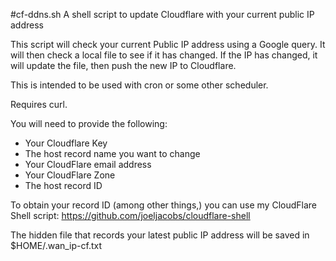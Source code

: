 #cf-ddns.sh
A shell script to update Cloudflare with your current public IP address

This script will check your current Public IP address using a Google query. It will then check a local file to see if it has changed. If the IP has changed, it will update the file, then push the new IP to Cloudflare.

This is intended to be used with cron or some other scheduler.

Requires curl.

You will need to provide the following:
+ Your Cloudflare Key
+ The host record name you want to change
+ Your CloudFlare email address
+ Your CloudFlare Zone
+ The host record ID

To obtain your record ID (among other things,) you can use my CloudFlare Shell script: https://github.com/joeljacobs/cloudflare-shell

The hidden file that records your latest public IP address will be saved in $HOME/.wan_ip-cf.txt
